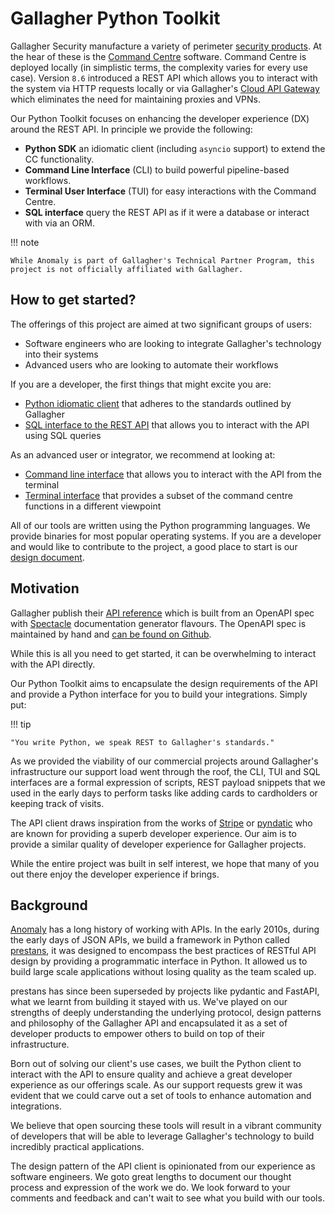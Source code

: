 # Gallagher Python Toolkit

Gallagher Security manufacture a variety of perimeter [security products](https://security.gallagher.com). At the hear of these is the [Command Centre](https://products.security.gallagher.com/security/au/en_AU/products/software/command-centre/p/C201311) software. Command Centre is deployed locally (in simplistic terms, the complexity varies for every use case). Version `8.6` introduced a REST API which allows you to interact with the system via HTTP requests locally or via Gallagher's [Cloud API Gateway](https://gallaghersecurity.github.io/docs/Command%20Centre%20Cloud%20Api%20Gateway%20TIP.pdf) which eliminates the need for maintaining proxies and VPNs.

Our Python Toolkit focuses on enhancing the developer experience (DX) around the REST API. In principle we provide the following:

- **Python SDK** an idiomatic client (including `asyncio` support) to extend the CC functionality.
- **Command Line Interface** (CLI) to build powerful pipeline-based workflows.
- **Terminal User Interface** (TUI) for easy interactions with the Command Centre.
- **SQL interface** query the REST API as if it were a database or interact with via an ORM.

!!! note

    While Anomaly is part of Gallagher's Technical Partner Program, this project is not officially affiliated with Gallagher.

## How to get started?

The offerings of this project are aimed at two significant groups of users:

- Software engineers who are looking to integrate Gallagher's technology into their systems
- Advanced users who are looking to automate their workflows

If you are a developer, the first things that might excite you are:

- [Python idiomatic client](./python-sdk.md) that adheres to the standards outlined by Gallagher
- [SQL interface to the REST API](./sql.md) that allows you to interact with the API using SQL queries

As an advanced user or integrator, we recommend at looking at:

- [Command line interface](./cli.md) that allows you to interact with the API from the terminal
- [Terminal interface](./tui.md) that provides a subset of the command centre functions in a different viewpoint

All of our tools are written using the Python programming languages. We provide binaries for most popular operating systems. If you are a developer and would like to contribute to the project, a good place to start is our [design document](./design.md).

## Motivation

Gallagher publish their [API reference](https://gallaghersecurity.github.io/cc-rest-docs/ref/index.html) which is built from an OpenAPI spec with [Spectacle](https://github.com/sourcey/spectacle) documentation generator flavours. The OpenAPI spec is maintained by hand and [can be found on Github](https://github.com/GallagherSecurity/cc-rest-docs/tree/master/swagger).

While this is all you need to get started, it can be overwhelming to interact with the API directly.

Our Python Toolkit aims to encapsulate the design requirements of the API and provide a Python interface for you to build your integrations. Simply put:

!!! tip

    "You write Python, we speak REST to Gallagher's standards."

As we provided the viability of our commercial projects around Gallagher's infrastructure our support load went through the roof, the CLI, TUI and SQL interfaces are a formal expression of scripts, REST payload snippets that we used in the early days to perform tasks like adding cards to cardholders or keeping track of visits.

The API client draws inspiration from the works of [Stripe](https://stripe.com) or [pyndatic](https://pydantic.dev) who are known for providing a superb developer experience. Our aim is to provide a similar quality of developer experience for Gallagher projects.

While the entire project was built in self interest, we hope that many of you out there enjoy the developer experience if brings.

## Background

[Anomaly](https://www.anomaly.ltd) has a long history of working with APIs. In the early 2010s, during the early days of JSON APIs, we build a framework in Python called [prestans](https://github.com/anomaly/prestans/), it was designed to encompass the best practices of RESTful API design by providing a programmatic interface in Python. It allowed us to build large scale applications without losing quality as the team scaled up.

prestans has since been superseded by projects like pydantic and FastAPI, what we learnt from building it stayed with us. We've played on our strengths of deeply understanding the underlying protocol, design patterns and philosophy of the Gallagher API and encapsulated it as a set of developer products to empower others to build on top of their infrastructure.

Born out of solving our client's use cases, we built the Python client to interact with the API to ensure quality and achieve a great developer experience as our offerings scale. As our support requests grew it was evident that we could carve out a set of tools to enhance automation and integrations.

We believe that open sourcing these tools will result in a vibrant community of developers that will be able to leverage Gallagher's technology to build incredibly practical applications.

The design pattern of the API client is opinionated from our experience as software engineers. We goto great lengths to document our thought process and expression of the work we do. We look forward to your comments and feedback and can't wait to see what you build with our tools.
